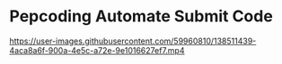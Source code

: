 # Pepcoding Automate Submit Code

https://user-images.githubusercontent.com/59960810/138511439-4aca8a6f-900a-4e5c-a72e-9e1016627ef7.mp4

